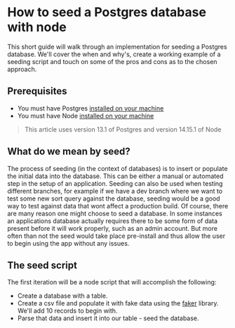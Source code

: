 # How to seed a Postgres database with node

This short guide will walk through an implementation for seeding a Postgres database. We'll cover the when and why's, create a working example of a seeding script and touch on some of the pros and cons as to the chosen approach.

## Prerequisites

- You must have Postgres [installed on your machine](https://www.postgresql.org/download/)
- You must have Node [installed on your machine](https://nodejs.org/en/download/)

> This article uses version 13.1 of Postgres and version 14.15.1 of Node

## What do we mean by seed?

The process of seeding (in the context of databases) is to insert or populate the initial data into the database. This can be either a manual or automated step in the setup of an application. Seeding can also be used when testing different branches, for example if we have a dev branch where we want to test some new sort query against the database, seeding would be a good way to test against data that wont affect a production build. Of course, there are many reason one might choose to seed a database. In some instances an applications database actually requires there to be some form of data present before it will work properly, such as an admin account. But more often than not the seed would take place pre-install and thus allow the user to begin using the app without any issues.

## The seed script

The first iteration will be a node script that will accomplish the following:

- Create a database with a table.
- Create a csv file and populate it with fake data using the [faker](https://github.com/Marak/Faker.js) library. We'll add 10 records to begin with.
- Parse that data and insert it into our table - seed the database.





